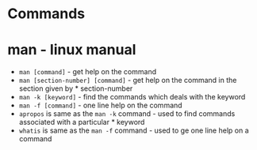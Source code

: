 # Commands

# man - linux manual

*   `man [command]` - get help on the command
*   `man [section-number] [command]` - get help on the command in the section given by * section-number
*   `man -k [keyword]` - find the commands which deals with the keyword
*   `man -f [command]` - one line help on the command
*   `apropos` is same as the `man -k` command - used to find commands associated with a particular *   keyword
*   `whatis` is same as the `man -f` command - used to ge one line help on a command
